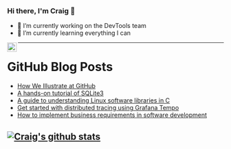 ### Hi there, I'm Craig 👋

<!--
**CraigTeelFugro/CraigTeelFugro** is a ✨ _special_ ✨ repository because its `README.md` (this file) appears on your GitHub profile.

Here are some ideas to get you started:
-->

- 🔭 I’m currently working on the DevTools team
- 🌱 I’m currently learning everything I can

[<img align="left" alt="Craig Teel | LinkedIn" width="22px" src="https://cdn.jsdelivr.net/npm/simple-icons@v3/icons/linkedin.svg" />][linkedin]

---

# GitHub Blog Posts

<!-- BLOG-POST-LIST:START -->
- [How We Illustrate at GitHub](https://github.blog/2021-02-04-how-we-illustrate-at-github/)
- [A hands-on tutorial of SQLite3](https://opensource.com/article/21/2/sqlite3-cheat-sheet)
- [A guide to understanding Linux software libraries in C](https://opensource.com/article/21/2/linux-software-libraries)
- [Get started with distributed tracing using Grafana Tempo](https://opensource.com/article/21/2/tempo-distributed-tracing)
- [How to implement business requirements in software development](https://opensource.com/article/21/2/exceptional-behavior)
<!-- BLOG-POST-LIST:END -->

## [![Craig's github stats](https://github-readme-stats.vercel.app/api?username=craigteelfugro)](https://github.com/anuraghazra/github-readme-stats)


[linkedin]: https://linkedin.com/in/craig-teel-b8786771
